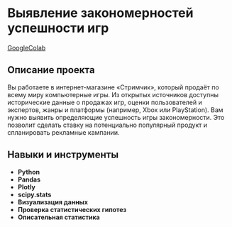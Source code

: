 # Выявление закономерностей успешности игр

[GoogleColab](https://colab.research.google.com/drive/1vkGF0SGmyOMGobMT2v467OtgIdswLE9z#scrollTo=V1_LTABSnnhz)
## Описание проекта

Вы работаете в интернет-магазине «Стримчик», который продаёт по всему миру компьютерные игры. Из открытых источников доступны исторические данные о продажах игр, оценки пользователей и экспертов, жанры и платформы (например, Xbox или PlayStation). Вам нужно выявить определяющие успешность игры закономерности. Это позволит сделать ставку на потенциально популярный продукт и спланировать рекламные кампании.

## Навыки и инструменты

- **Python**
- **Pandas**
- **Plotly**
- **scipy.stats**
- **Визуализация данных**
- **Проверка статистических гипотез**
- **Описательная статистика**
